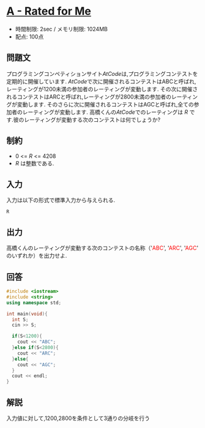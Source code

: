 # [A - Rated for Me](https://abc104.contest.atcoder.jp/tasks/abc104_a)
* 時間制限: 2sec / メモリ制限: 1024MB
* 配点: 100点

## 問題文
プログラミングコンペティションサイト*AtCode*は,プログラミングコンテストを定期的に開催しています.
*AtCode*で次に開催されるコンテストはABCと呼ばれ,レーティングが1200未満の参加者のレーティングが変動します.
その次に開催されるコンテストはARCと呼ばれ,レーティングが2800未満の参加者のレーティングが変動します.
そのさらに次に開催されるコンテストはAGCと呼ばれ,全ての参加者のレーティングが変動します.
高橋くんの*AtCode*でのレーティングは *R* です.彼のレーティングが変動する次のコンテストは何でしょうか?

## 制約
* 0 <= *R* <= 4208
* *R* は整数である.

## 入力
入力は以下の形式で標準入力から与えられる.

`R`

## 出力
高橋くんのレーティングが変動する次のコンテストの名称（'<font color=red>ABC</font>', '<font color=red>ARC</font>', '<font color=red>AGC</font>' のいずれか）を出力せよ.

## 回答
```cpp
#include <iostream>
#include <string>
using namespace std;

int main(void){
  int S;
  cin >> S;

  if(S<1200){
    cout << "ABC";
  }else if(S<2800){
    cout << "ARC";
  }else{
    cout << "AGC";
  }
  cout << endl;
}

```

## 解説
入力値に対して,1200,2800を条件として3通りの分岐を行う
